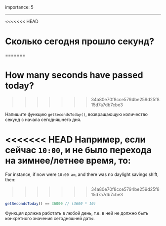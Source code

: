 importance: 5

---

<<<<<<< HEAD
# Сколько сегодня прошло секунд?
=======
# How many seconds have passed today?
>>>>>>> 34a80e70f8cce5794be259d25f815d7a7db7cbe3

Напишите функцию `getSecondsToday()`, возвращающую количество секунд с начала сегодняшнего дня.

<<<<<<< HEAD
Например, если сейчас `10:00`, и не было перехода на зимнее/летнее время, то:
=======
For instance, if now were `10:00 am`, and there was no daylight savings shift, then:
>>>>>>> 34a80e70f8cce5794be259d25f815d7a7db7cbe3

```js
getSecondsToday() == 36000 // (3600 * 10)
```

Функция должна работать в любой день, т.е. в ней не должно быть конкретного значения сегодняшней даты.
